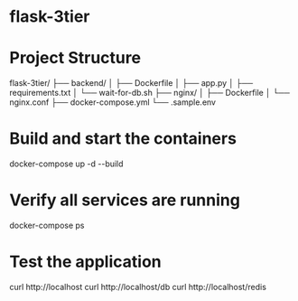 # flask-3tier
# Project Structure
flask-3tier/
├── backend/
│   ├── Dockerfile
│   ├── app.py
│   ├── requirements.txt
│   └── wait-for-db.sh
├── nginx/
│   ├── Dockerfile
│   └── nginx.conf
├── docker-compose.yml
└── .sample.env

# Build and start the containers
docker-compose up -d --build

# Verify all services are running
docker-compose ps

# Test the application
curl http://localhost
curl http://localhost/db
curl http://localhost/redis
